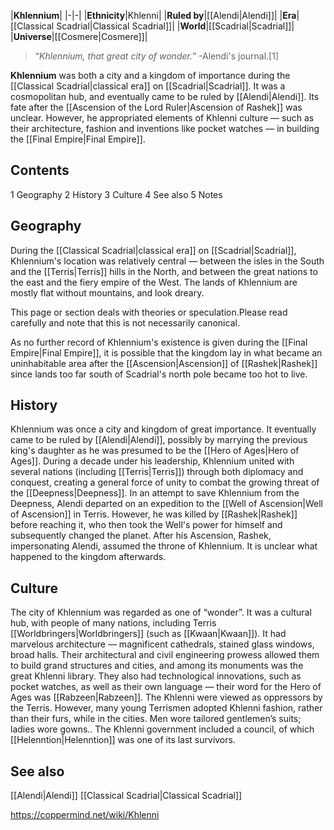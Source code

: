 |**Khlennium**|
|-|-|
|**Ethnicity**|Khlenni|
|**Ruled by**|[[Alendi\|Alendi]]|
|**Era**|[[Classical Scadrial\|Classical Scadrial]]|
|**World**|[[Scadrial\|Scadrial]]|
|**Universe**|[[Cosmere\|Cosmere]]|

>“*Khlennium, that great city of wonder.*”
\-Alendi's journal.[1]


**Khlennium** was both a city and a kingdom of importance during the [[Classical Scadrial\|classical era]] on [[Scadrial\|Scadrial]]. It was a cosmopolitan hub, and eventually came to be ruled by [[Alendi\|Alendi]]. Its fate after the [[Ascension of the Lord Ruler\|Ascension of Rashek]] was unclear. However, he appropriated elements of Khlenni culture — such as their architecture, fashion and inventions like pocket watches — in building the [[Final Empire\|Final Empire]].

## Contents

1 Geography
2 History
3 Culture
4 See also
5 Notes


## Geography
During the [[Classical Scadrial\|classical era]] on [[Scadrial\|Scadrial]], Khlennium's location was relatively central — between the isles in the South and the [[Terris\|Terris]] hills in the North, and between the great nations to the east and the fiery empire of the West. The lands of Khlennium are mostly flat without mountains, and look dreary.

This page or section deals with theories or speculation.Please read carefully and note that this is not necessarily canonical.

As no further record of Khlennium's existence is given during the [[Final Empire\|Final Empire]], it is possible that the kingdom lay in what became an uninhabitable area after the [[Ascension\|Ascension]] of [[Rashek\|Rashek]] since lands too far south of Scadrial's north pole became too hot to live.

## History
Khlennium was once a city and kingdom of great importance. It eventually came to be ruled by [[Alendi\|Alendi]], possibly by marrying the previous king's daughter as he was presumed to be the [[Hero of Ages\|Hero of Ages]]. During a decade under his leadership, Khlennium united with several nations (including [[Terris\|Terris]]) through both diplomacy and conquest, creating a general force of unity to combat the growing threat of the [[Deepness\|Deepness]].
In an attempt to save Khlennium from the Deepness, Alendi departed on an expedition to the [[Well of Ascension\|Well of Ascension]] in Terris. However, he was killed by [[Rashek\|Rashek]] before reaching it, who then took the Well's power for himself and subsequently changed the planet.
After his Ascension, Rashek, impersonating Alendi, assumed the throne of Khlennium. It is unclear what happened to the kingdom afterwards.

## Culture
The city of Khlennium was regarded as one of “wonder”. It was a cultural hub, with people of many nations, including Terris [[Worldbringers\|Worldbringers]] (such as [[Kwaan\|Kwaan]]).
It had marvelous architecture — magnificent cathedrals, stained glass windows, broad halls. Their architectural and civil engineering prowess allowed them to build grand structures and cities, and among its monuments was the great Khlenni library. They also had technological innovations, such as pocket watches, as well as their own language — their word for the Hero of Ages was [[Rabzeen\|Rabzeen]].
The Khlenni were viewed as oppressors by the Terris. However, many young Terrismen adopted Khlenni fashion, rather than their furs, while in the cities. Men wore tailored gentlemen’s suits; ladies wore gowns..
The Khlenni government included a council, of which [[Helenntion\|Helenntion]] was one of its last survivors.

## See also
[[Alendi\|Alendi]]
[[Classical Scadrial\|Classical Scadrial]]


https://coppermind.net/wiki/Khlenni